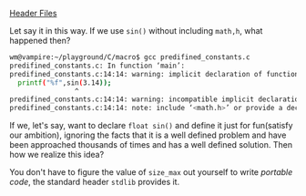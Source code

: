 [Header Files](http://www.techcrashcourse.com/2015/06/c-programming-header-files.html)

Let say it in this way. If we use `sin()` without including `math,h`, what happened then?
```bash
wm@vampire:~/playground/C/macro$ gcc predifined_constants.c 
predifined_constants.c: In function ‘main’:
predifined_constants.c:14:14: warning: implicit declaration of function ‘sin’ [-Wimplicit-function-declaration]
  printf("%f",sin(3.14));
                ^
predifined_constants.c:14:14: warning: incompatible implicit declaration of built-in function ‘sin’
predifined_constants.c:14:14: note: include ‘<math.h>’ or provide a declaration of ‘sin’
```
If we, let's say, want to declare `float sin()` and define it just for fun(satisfy our ambition), ignoring the facts that it is a well defined problem and have been approached thousands of times and has a well defined solution. Then how we realize this idea?

You don't have to figure the value of `size_max` out yourself to write *portable code*, the standard header `stdlib` provides it.
